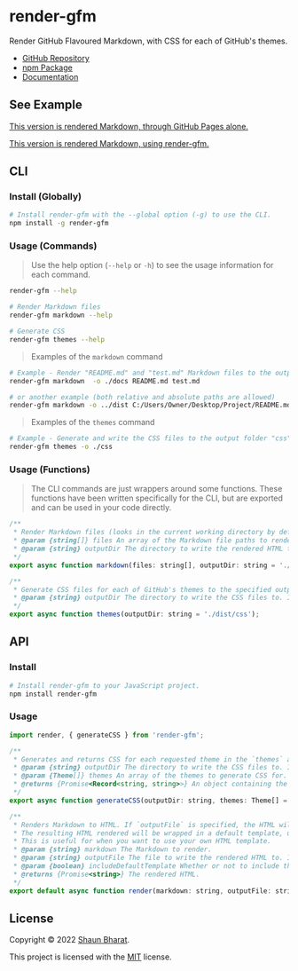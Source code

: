 # render-gfm

Render GitHub Flavoured Markdown, with CSS for each of GitHub's themes.

- [GitHub Repository](https://github.com/shaunbharat/render-gfm)
- [npm Package](https://www.npmjs.com/package/render-gfm)
- [Documentation](https://shaunbharat.github.io/render-gfm/render-gfm)

## See Example

[This version is rendered Markdown, through GitHub Pages alone.](https://shaunbharat.github.io/render-gfm/pages)

[This version is rendered Markdown, using render-gfm.](https://shaunbharat.github.io/render-gfm)

## CLI

### Install (Globally)

```bash
# Install render-gfm with the --global option (-g) to use the CLI.
npm install -g render-gfm
```

### Usage (Commands)

> Use the help option (`--help` or `-h`) to see the usage information for each command.

```bash
render-gfm --help

# Render Markdown files
render-gfm markdown --help

# Generate CSS
render-gfm themes --help
```

> Examples of the `markdown` command

```bash
# Example - Render "README.md" and "test.md" Markdown files to the output folder "docs" in the current directory
render-gfm markdown  -o ./docs README.md test.md

# or another example (both relative and absolute paths are allowed)
render-gfm markdown -o ../dist C:/Users/Owner/Desktop/Project/README.md
```

> Examples of the `themes` command

```bash
# Example - Generate and write the CSS files to the output folder "css" in the current directory
render-gfm themes -o ./css
```

### Usage (Functions)

> The CLI commands are just wrappers around some functions. These functions have been written specifically for the CLI, but are exported and can be used in your code directly.

```javascript
/**
 * Render Markdown files (looks in the current working directory by default, if relative paths are specified) to the specified output directory.
 * @param {string[]} files An array of the Markdown file paths to render. Can be absolute or relative paths.
 * @param {string} outputDir The directory to write the rendered HTML to. If unspecified, the default is the folder "dist" in the current working directory.
 */
export async function markdown(files: string[], outputDir: string = './dist');

/**
 * Generate CSS files for each of GitHub's themes to the specified output directory.
 * @param {string} outputDir The directory to write the CSS files to. If unspecified, the default is the folder "dist/css" in the current working directory.
 */
export async function themes(outputDir: string = './dist/css');
```

## API

### Install

```bash
# Install render-gfm to your JavaScript project.
npm install render-gfm
```

### Usage

```javascript
import render, { generateCSS } from 'render-gfm';

/**
 * Generates and returns CSS for each requested theme in the `themes` array, as an object
 * @param {string} outputDir The directory to write the CSS files to. If unspecified, the CSS will still be returned in an object, but not written to the filesystem.
 * @param {Theme[]} themes An array of the themes to generate CSS for. Defaults to all themes.
 * @returns {Promise<Record<string, string>>} An object containing the CSS for each theme.
 */
export async function generateCSS(outputDir: string, themes: Theme[] = [Theme.Auto, Theme.Light, Theme.Dark, Theme.DarkDimmed, Theme.DarkHighContrast, Theme.LightColorblind, Theme.DarkColorblind]): Promise<Record<string, string>>;

/**
 * Renders Markdown to HTML. If `outputFile` is specified, the HTML will be written to the filesystem.
 * The resulting HTML rendered will be wrapped in a default template, unless `includeDefaultTemplate` is set to false.
 * This is useful for when you want to use your own HTML template.
 * @param {string} markdown The Markdown to render.
 * @param {string} outputFile The file to write the rendered HTML to. If unspecified, the HTML will still be returned, but not written to the filesystem.
 * @param {boolean} includeDefaultTemplate Whether or not to include the default HTML template. Default: true. If false, the rendered Markdown will not be wrapped in a template.
 * @returns {Promise<string>} The rendered HTML.
 */
export default async function render(markdown: string, outputFile: string, includeDefaultTemplate: boolean = true): Promise<string>;
```

## License

Copyright © 2022 [Shaun Bharat](https://github.com/shaunbharat).

This project is licensed with the [MIT](https://github.com/shaunbharat/render-gfm/blob/main/LICENSE) license.
